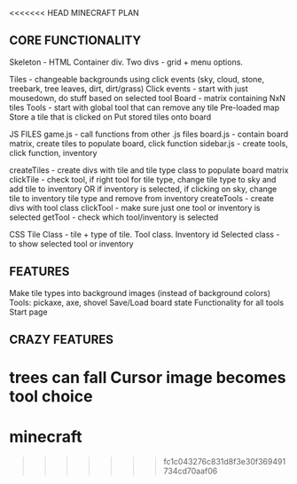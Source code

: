 <<<<<<< HEAD
MINECRAFT PLAN

CORE FUNCTIONALITY
---------------------------------

Skeleton  - HTML
Container div.
Two divs - grid + menu options.

Tiles - changeable backgrounds using click events (sky, cloud, stone, treebark, tree leaves, dirt, dirt/grass)
Click events - start with just mousedown, do stuff based on selected tool
Board - matrix containing NxN tiles
Tools - start with global tool that can remove any tile
Pre-loaded map
Store a tile that is clicked on
Put stored tiles onto board

JS FILES
game.js - call functions from other .js files
board.js - contain board matrix, create tiles to populate board, click function
sidebar.js - create tools, click function, inventory

createTiles - create divs with tile and tile type class to populate board matrix
clickTile - check tool, if right tool for tile type, change tile type to sky and add tile to inventory
	    OR if inventory is selected, if clicking on sky, change tile to inventory tile type and
remove from inventory
createTools - create divs with tool class 
clickTool - make sure just one tool or inventory is selected
getTool - check which tool/inventory is selected


CSS
Tile Class - tile + type of tile.
Tool class.
Inventory id
Selected class - to show selected tool or inventory

FEATURES
-----------------
Make tile types into background images (instead of background colors)
Tools: pickaxe, axe, shovel
Save/Load board state
Functionality for all tools
Start page



CRAZY FEATURES
---------------------------
trees can fall
Cursor image becomes tool choice
=======
# minecraft
>>>>>>> fc1c043276c831d8f3e30f369491734cd70aaf06
